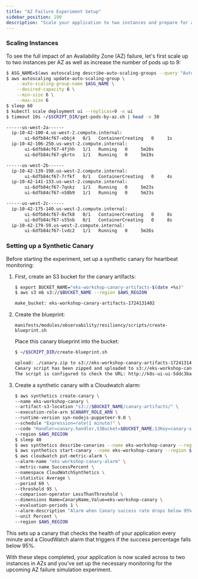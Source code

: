 ```yaml
---
title: "AZ Failure Experiment Setup"
sidebar_position: 190
description: "Scale your application to two instances and prepare for an AZ failure simulation experiment."
---
```


### Scaling Instances

To see the full impact of an Availability Zone (AZ) failure, let's first scale up to two instances per AZ as well as increase the number of pods up to 9:

```bash timeout=120
$ ASG_NAME=$(aws autoscaling describe-auto-scaling-groups --query "AutoScalingGroups[? Tags[? (Key=='eks:cluster-name') && Value=='eks-workshop']].AutoScalingGroupName" --output text)
$ aws autoscaling update-auto-scaling-group \
    --auto-scaling-group-name $ASG_NAME \
    --desired-capacity 6 \
    --min-size 6 \
    --max-size 6
$ sleep 60
$ kubectl scale deployment ui --replicas=9 -n ui
$ timeout 10s ~/$SCRIPT_DIR/get-pods-by-az.sh | head -n 30

------us-west-2a------
  ip-10-42-100-4.us-west-2.compute.internal:
       ui-6dfb84cf67-xbbj4   0/1   ContainerCreating   0     1s
  ip-10-42-106-250.us-west-2.compute.internal:
       ui-6dfb84cf67-4fjhh   1/1   Running   0     5m20s
       ui-6dfb84cf67-gkrtn   1/1   Running   0     5m19s

------us-west-2b------
  ip-10-42-139-198.us-west-2.compute.internal:
       ui-6dfb84cf67-7rfkf   0/1   ContainerCreating   0     4s
  ip-10-42-141-133.us-west-2.compute.internal:
       ui-6dfb84cf67-7qnkz   1/1   Running   0     5m23s
       ui-6dfb84cf67-n58b9   1/1   Running   0     5m23s

------us-west-2c------
  ip-10-42-175-140.us-west-2.compute.internal:
       ui-6dfb84cf67-8xfk8   0/1   ContainerCreating   0     8s
       ui-6dfb84cf67-s55nb   0/1   ContainerCreating   0     8s
  ip-10-42-179-59.us-west-2.compute.internal:
       ui-6dfb84cf67-lvdc2   1/1   Running   0     5m26s
```

### Setting up a Synthetic Canary

Before starting the experiment, set up a synthetic canary for heartbeat monitoring:

1. First, create an S3 bucket for the canary artifacts:

   ```bash wait=30
   $ export BUCKET_NAME="eks-workshop-canary-artifacts-$(date +%s)"
   $ aws s3 mb s3://$BUCKET_NAME --region $AWS_REGION

   make_bucket: eks-workshop-canary-artifacts-1724131402
   ```

2. Create the blueprint:

   ```file
   manifests/modules/observability/resiliency/scripts/create-blueprint.sh
   ```

   Place this canary blueprint into the bucket:

   ```bash wait=30
   $ ~/$SCRIPT_DIR/create-blueprint.sh

   upload: ./canary.zip to s3://eks-workshop-canary-artifacts-1724131402/canary-scripts/canary.zip
   Canary script has been zipped and uploaded to s3://eks-workshop-canary-artifacts-1724131402/canary-scripts/canary.zip
   The script is configured to check the URL: http://k8s-ui-ui-5ddc3ba496-721427594.us-west-2.elb.amazonaws.com
   ```

3. Create a synthetic canary with a Cloudwatch alarm:

   ```bash wait=60
   $ aws synthetics create-canary \
   --name eks-workshop-canary \
   --artifact-s3-location "s3://$BUCKET_NAME/canary-artifacts/" \
   --execution-role-arn $CANARY_ROLE_ARN \
   --runtime-version syn-nodejs-puppeteer-9.0 \
   --schedule "Expression=rate(1 minute)" \
   --code "Handler=canary.handler,S3Bucket=$BUCKET_NAME,S3Key=canary-scripts/canary.zip" \
   --region $AWS_REGION
   $ sleep 40
   $ aws synthetics describe-canaries --name eks-workshop-canary --region $AWS_REGION
   $ aws synthetics start-canary --name eks-workshop-canary --region $AWS_REGION
   $ aws cloudwatch put-metric-alarm \
   --alarm-name "eks-workshop-canary-alarm" \
   --metric-name SuccessPercent \
   --namespace CloudWatchSynthetics \
   --statistic Average \
   --period 60 \
   --threshold 95 \
   --comparison-operator LessThanThreshold \
   --dimensions Name=CanaryName,Value=eks-workshop-canary \
   --evaluation-periods 1 \
   --alarm-description "Alarm when Canary success rate drops below 95%" \
   --unit Percent \
   --region $AWS_REGION
   ```

This sets up a canary that checks the health of your application every minute and a CloudWatch alarm that triggers if the success percentage falls below 95%.

With these steps completed, your application is now scaled across to two instances in AZs and you've set up the necessary monitoring for the upcoming AZ failure simulation experiment.
